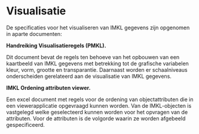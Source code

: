 Visualisatie
============

De specificaties voor het visualiseren van IMKL gegevens zijn opgenomen in
aparte documenten:

**Handreiking Visualisatieregels (PMKL).**

Dit document bevat de regels ten behoeve van het opbouwen van een kaartbeeld
van IMKL gegevens met betrekking tot de grafische variabelen kleur, vorm,
grootte en transparantie. Daarnaast worden er schaalniveaus onderscheiden
gerelateerd aan de visualisatie van IMKL gegevens.

**IMKL Ordening attributen viewer.**

Een excel document met regels voor de ordening van objectattributen die in
een viewerapplicatie opgevraagd kunnen worden. Van de IMKL-objecten is
vastgelegd welke geselecteerd kunnen worden voor het opvragen van de
attributen. Voor de attributen is de volgorde waarin ze worden afgebeeld
gespecificeerd.
